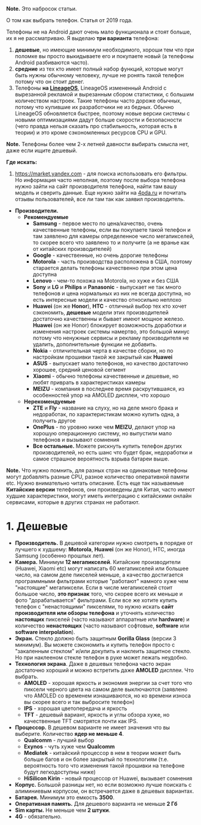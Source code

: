 **Note.** Это набросок статьи.

О том как выбрать телефон. Статья от 2019 года.

Телефоны не на Android дают очень мало функционала и стоят больше, их я не рассматриваю. Я выделаю **три варианта** телефона:
1. **дешевые**, но имеющие минимум необходимого, хороши тем что при поломке вы просто выкидываете его и покупаете новый (а телефоны Android разбиваются часто).
2. **средние** из тех кто имеет полный набор функций, которые могут быть нужны обычному человеку, лучше не ронять такой телефон потому что он стоит денег.
3. Телефоны **на [LineageOS](https://lineageos.org)**, LineageOS измененный Android с вырезанной рекламой и вырезанным сбором статистики, с большим количеством настроек. Такие телефоны часто дороже обычных, потому что купившие их разработчики не из бедных. Обычно LineageOS обновляется быстрее, поэтому новые версии системы с новыми оптимизациями дадут больше скорости и безопасности (чего правда нельзя сказать про стабильность, которая есть в теории) и это кроме сэкономленных ресурсов CPU и GPU.

**Note.** Телефоны более чем 2-х летней давности выбирать смысла нет, даже если ищите дешевый.

**Где искать:**
1. https://market.yandex.com - для поиска использовать его фильтры. Но информация часто неполная, поэтому после выбора телефона нужно зайти на сайт производителя телефона, найти там вашу модель и сверить данные. Еще нужно зайти на [4pda.ru](http://4pda.ru/) и почитать отзывы пользователей, все ли там так как заявил производитель.

* **Производители.**
  * **Рекомендуемые**
    * **Samsung** - первое место по цена/качество, очень качественные телефоны, если вы покупаете такой телефон и там заявлено для камеры определенное число мегапикселей, то скорее всего что заявлено то и получите (а не вранье как от китайских производителей)
    * **Google** - качественные, но очень дорогие телефоны
    * **Motorola** - часть производства расположена в США, поэтому старается делать телефоны качественно при этом цена доступна
    * **Lenovo** - чем-то похожа на Motorola, но хуже и без США
    * **Sony** и **LG** и **Philips** и **Panasonic** - выпускает не так много телефонов и цена нормальных из них не всегда доступна, но есть интересные модели и качество относильно неплохо
    * **Huawei** (он же **Honor**), **HTC** - отличный выбор тех кто хочет сэкономить, **дешевые** модели этих производителей достаточно качественны и бывает имеют мощное железо. **Huawei** (он же Honor) блокирует возможность доработки и изменения настроек системы намертво, это большой минус потому что ненужные сервисы и рекламу производителя не удалить, дополнительные функции не добавить.
    * **Nokia** - отличительная черта в качестве сборки, но по настройкам прошивки такой же закрытый как **Huawei**
    * **ASUS** - выпускает мало телефонов, но качество достаточно хорошее, средний ценовой сегмент
    * **Xiaomi** - обычно телефоны качественные и дешевые, но любят приврать в характеристиках камеры
    * **MEIZU** - компания в последнее время раскрутившаяся, из особенностей упор на AMOLED дисплеи, что хорошо
  * **Нерекомендуемые**
    * **ZTE** и **Fly** - название на слуху, но на деле много брака и недоработак, по характеристикам можно купить одна, а получить другое
    * **OnePlus** - по уровню ниже чем **MEIZU**, делают упор на хорошую операционную систему, но выпустили мало телефонов и вызывают сомнения
    * **Все остальные.** Можете рискнуть купить телефон других производителей, но есть шанс что будет брак, недоработки и самое страшное вероятность взрыва батареи выше.

**Note.** Что нужно помнить, для разных стран на одинаковые телефоны могут добавлять разные CPU, разное количество оперативной памяти etc. Нужно внимательно читать описание. Есть еще так называемые **Китайские версии** телефонов, они произведены для Китая, часто имеют худшие характеристики, могут иметь интеграцию с китайскими онлайн сервисами, которые в других странах не работают.

# 1. Дешевые

* **Производитель.** В дешевой категории нужно смотреть в порядке от лучшего к худшему: **Motorola**, **Huawei** (он же Honor), HTC, иногда Samsung (особенно прошлых лет).
* **Камера.** Минимум **12 мегапикселей**. Китайские производители (Huawei, Xiaomi etc) могут написать 60 мегапикселей или большее число, на самом деле пикселей меньше, а качество достигается программными фильтрами которые "работают" намного хуже чем "настоящие" мегапиксели. Если в числе мегапикселей стоит большое число, **это признак** того, что скорее всего их меньше и фото "дорабатывается" фильтрами. Если все же хотите купить телефон с "ненастоящими" пикселями, то нужно искать **сайт производителя или обзоры телефона** и уточнять количество **настоящих** пикселей (часто называют аппаратные или **hardware**) и количество **ненастоящих** (часто называют софтовые, **software** или **software interpolation**).
* **Экран.** Стекло должно быть защитным **Gorilla Glass** (версии 3 минимум). Вы можете сэкономить и купить телефон просто с "закаленным стеклом" и/или докупить и наклеить защитное стекло. Но при наклееном стекле телефон в руке может лежать неудобно.
* **Технология экрана**. Даже в дешевых телефона часто экран достаточно хороший и можно встретить даже **AMOLED** дисплеи. Что выбрать.
  * **AMOLED** - хорошая яркость и экономия энергии за счет того что пиксели черного цвета на самом деле выключаются (заявлено что AMOLED со временем изнашиваются, но ко времени износа вы скорее всего и так выбросите телефон)
  * **IPS** - хорошая цветопередача и яркость
  * **TFT** - дешевый вариант, яркость и углы обзора хуже, но качественные TFT смотрятся почти как IPS.
* **Процессор.** В дешевом варианте не имеет значения что вы выберите. Количество **ядер не меньше 4**.
  * **Qualcomm** - лучший выбор
  * **Exynos** - чуть хуже чем **Qualcomm**
  * **Mediatek** - китайский процессор в нем в теории может быть больше багов и он более закрытый по технологиям (т.е. вероятность того что изменения такой прошивки на телефоне будут легкодоступны ниже)
  * **HiSilicon Kirin** - новый процессор от Huawei, вызывает сомнения
* **Корпус.** Большой разницы нет, но если возможно лучше поискать с алиминиевым корпусом, он встречается даже в дешевых вариантах.
* **Батарея.** Минимум это емкость **3500**.
* **Оперативная память.** Для дешевого варианта не меньше **2 Гб**
* **Sim карты.** Не меньше чем **2 штуки**.
* **4G** - обязательно.